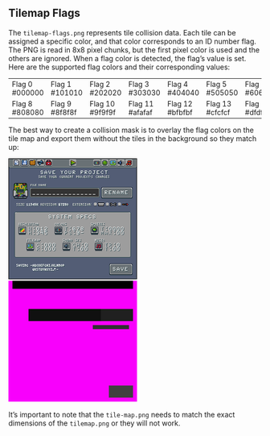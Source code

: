 ## Tilemap Flags

The `tilemap-flags.png` represents tile collision data. Each tile can be assigned a specific color, and that color corresponds to an ID number flag. The PNG is read in 8x8 pixel chunks, but the first pixel color is used and the others are ignored. When a flag color is detected, the flag’s value is set. Here are the supported flag colors and their corresponding values:

<table>
  <tr>
    <td>Flag 0
#000000</td>
    <td>Flag 1
#101010</td>
    <td>Flag 2
#202020</td>
    <td>Flag 3
#303030</td>
    <td>Flag 4
#404040</td>
    <td>Flag 5
#505050</td>
    <td>Flag 6
#606060</td>
    <td>Flag 7
#707070</td>
  </tr>
  <tr>
    <td>Flag 8
#808080</td>
    <td>Flag 9
#8f8f8f</td>
    <td>Flag 10
#9f9f9f</td>
    <td>Flag 11
#afafaf</td>
    <td>Flag 12
#bfbfbf</td>
    <td>Flag 13
#cfcfcf</td>
    <td>Flag 14
#dfdfdf</td>
    <td>Flag 15
#efefef</td>
  </tr>
</table>


The best way to create a collision mask is to overlay the flag colors on the tile map and export them without the tiles in the background so they match up:

![image alt text](images/ParsingTileMapFlags_image_0.png)![image alt text](images/ParsingTileMapFlags_image_1.png)

It’s important to note that the `tile-map.png` needs to match the exact dimensions of the `tilemap.png` or they will not work.


